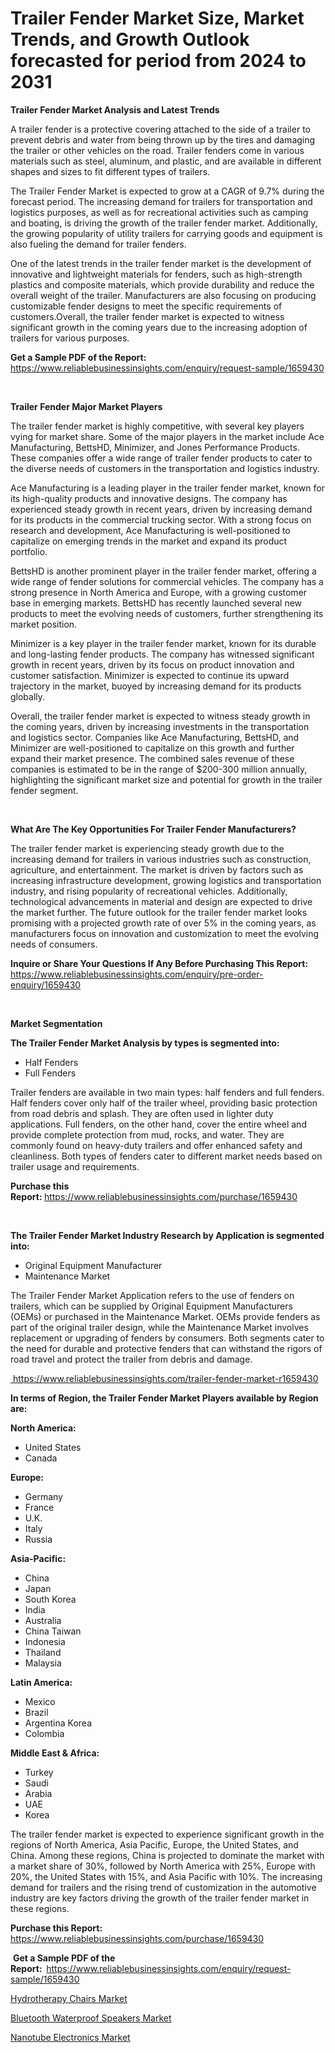 <p><h1>Trailer Fender Market Size, Market Trends, and Growth Outlook forecasted for period from 2024 to 2031</h1></p><p><strong>Trailer Fender Market Analysis and Latest Trends</strong></p>
<p><p>A trailer fender is a protective covering attached to the side of a trailer to prevent debris and water from being thrown up by the tires and damaging the trailer or other vehicles on the road. Trailer fenders come in various materials such as steel, aluminum, and plastic, and are available in different shapes and sizes to fit different types of trailers.</p><p>The Trailer Fender Market is expected to grow at a CAGR of 9.7% during the forecast period. The increasing demand for trailers for transportation and logistics purposes, as well as for recreational activities such as camping and boating, is driving the growth of the trailer fender market. Additionally, the growing popularity of utility trailers for carrying goods and equipment is also fueling the demand for trailer fenders.</p><p>One of the latest trends in the trailer fender market is the development of innovative and lightweight materials for fenders, such as high-strength plastics and composite materials, which provide durability and reduce the overall weight of the trailer. Manufacturers are also focusing on producing customizable fender designs to meet the specific requirements of customers.Overall, the trailer fender market is expected to witness significant growth in the coming years due to the increasing adoption of trailers for various purposes.</p></p>
<p><strong>Get a Sample PDF of the Report:&nbsp;</strong> <a href="https://www.reliablebusinessinsights.com/enquiry/request-sample/1659430">https://www.reliablebusinessinsights.com/enquiry/request-sample/1659430</a></p>
<p>&nbsp;</p>
<p><strong>Trailer Fender Major Market Players</strong></p>
<p><p>The trailer fender market is highly competitive, with several key players vying for market share. Some of the major players in the market include Ace Manufacturing, BettsHD, Minimizer, and Jones Performance Products. These companies offer a wide range of trailer fender products to cater to the diverse needs of customers in the transportation and logistics industry.</p><p>Ace Manufacturing is a leading player in the trailer fender market, known for its high-quality products and innovative designs. The company has experienced steady growth in recent years, driven by increasing demand for its products in the commercial trucking sector. With a strong focus on research and development, Ace Manufacturing is well-positioned to capitalize on emerging trends in the market and expand its product portfolio.</p><p>BettsHD is another prominent player in the trailer fender market, offering a wide range of fender solutions for commercial vehicles. The company has a strong presence in North America and Europe, with a growing customer base in emerging markets. BettsHD has recently launched several new products to meet the evolving needs of customers, further strengthening its market position.</p><p>Minimizer is a key player in the trailer fender market, known for its durable and long-lasting fender products. The company has witnessed significant growth in recent years, driven by its focus on product innovation and customer satisfaction. Minimizer is expected to continue its upward trajectory in the market, buoyed by increasing demand for its products globally.</p><p>Overall, the trailer fender market is expected to witness steady growth in the coming years, driven by increasing investments in the transportation and logistics sector. Companies like Ace Manufacturing, BettsHD, and Minimizer are well-positioned to capitalize on this growth and further expand their market presence. The combined sales revenue of these companies is estimated to be in the range of $200-300 million annually, highlighting the significant market size and potential for growth in the trailer fender segment.</p></p>
<p>&nbsp;</p>
<p><strong>What Are The Key Opportunities For Trailer Fender Manufacturers?</strong></p>
<p><p>The trailer fender market is experiencing steady growth due to the increasing demand for trailers in various industries such as construction, agriculture, and entertainment. The market is driven by factors such as increasing infrastructure development, growing logistics and transportation industry, and rising popularity of recreational vehicles. Additionally, technological advancements in material and design are expected to drive the market further. The future outlook for the trailer fender market looks promising with a projected growth rate of over 5% in the coming years, as manufacturers focus on innovation and customization to meet the evolving needs of consumers.</p></p>
<p><strong>Inquire or Share Your Questions If Any Before Purchasing This Report:</strong> <a href="https://www.reliablebusinessinsights.com/enquiry/pre-order-enquiry/1659430">https://www.reliablebusinessinsights.com/enquiry/pre-order-enquiry/1659430</a></p>
<p>&nbsp;</p>
<p><strong>Market Segmentation</strong></p>
<p><strong>The Trailer Fender Market Analysis by types is segmented into:</strong></p>
<p><ul><li>Half Fenders</li><li>Full Fenders</li></ul></p>
<p><p>Trailer fenders are available in two main types: half fenders and full fenders. Half fenders cover only half of the trailer wheel, providing basic protection from road debris and splash. They are often used in lighter duty applications. Full fenders, on the other hand, cover the entire wheel and provide complete protection from mud, rocks, and water. They are commonly found on heavy-duty trailers and offer enhanced safety and cleanliness. Both types of fenders cater to different market needs based on trailer usage and requirements.</p></p>
<p><strong>Purchase this Report:&nbsp;</strong><a href="https://www.reliablebusinessinsights.com/purchase/1659430">https://www.reliablebusinessinsights.com/purchase/1659430</a></p>
<p>&nbsp;</p>
<p><strong>The Trailer Fender Market Industry Research by Application is segmented into:</strong></p>
<p><ul><li>Original Equipment Manufacturer</li><li>Maintenance Market</li></ul></p>
<p><p>The Trailer Fender Market Application refers to the use of fenders on trailers, which can be supplied by Original Equipment Manufacturers (OEMs) or purchased in the Maintenance Market. OEMs provide fenders as part of the original trailer design, while the Maintenance Market involves replacement or upgrading of fenders by consumers. Both segments cater to the need for durable and protective fenders that can withstand the rigors of road travel and protect the trailer from debris and damage.</p></p>
<p><a href="https://www.reliablebusinessinsights.com/trailer-fender-market-r1659430">&nbsp;https://www.reliablebusinessinsights.com/trailer-fender-market-r1659430</a></p>
<p><strong>In terms of Region, the Trailer Fender Market Players available by Region are:</strong></p>
<p>
    <p> <strong> North America: </strong>
        <ul>
            <li>United States</li>
            <li>Canada</li>
        </ul>
        </p> 
    <p> <strong> Europe: </strong>
        <ul>
            <li>Germany</li>
            <li>France</li>
            <li>U.K.</li>
            <li>Italy</li>
            <li>Russia</li>
        </ul>
        </p> 
    <p> <strong> Asia-Pacific: </strong>
        <ul>
            <li>China</li>
            <li>Japan</li>
            <li>South Korea</li>
            <li>India</li>
            <li>Australia</li>
            <li>China Taiwan</li>
            <li>Indonesia</li>
            <li>Thailand</li>
            <li>Malaysia</li>
        </ul>
        </p> 
    <p> <strong> Latin America: </strong>
        <ul>
            <li>Mexico</li>
            <li>Brazil</li>
            <li>Argentina Korea</li>
            <li>Colombia</li>
        </ul>
        </p> 
    <p> <strong> Middle East & Africa: </strong>
        <ul>
            <li>Turkey</li>
            <li>Saudi</li>
            <li>Arabia</li>
            <li>UAE</li>
            <li>Korea</li>
        </ul>
    </p>
    </p>
<p><p>The trailer fender market is expected to experience significant growth in the regions of North America, Asia Pacific, Europe, the United States, and China. Among these regions, China is projected to dominate the market with a market share of 30%, followed by North America with 25%, Europe with 20%, the United States with 15%, and Asia Pacific with 10%. The increasing demand for trailers and the rising trend of customization in the automotive industry are key factors driving the growth of the trailer fender market in these regions.</p></p>
<p><strong>Purchase this Report: </strong><a href="https://www.reliablebusinessinsights.com/purchase/1659430">https://www.reliablebusinessinsights.com/purchase/1659430</a></p>
<p>&nbsp;<strong>Get a Sample PDF of the Report:&nbsp;&nbsp;</strong><a href="https://www.reliablebusinessinsights.com/enquiry/request-sample/1659430">https://www.reliablebusinessinsights.com/enquiry/request-sample/1659430</a></p>
<p><strong></strong></p>
<p><p><a href="https://view.publitas.com/reportprime-1/hydrotherapy-chairs-market-a-global-and-regional-analysis-focus-on-region-country-level-analysis-and-competitive-landscape/">Hydrotherapy Chairs Market</a></p><p><a href="https://github.com/btwcqfvq34/Market-Research-Report-List-1/blob/main/bluetooth-waterproof-speakers-market.md">Bluetooth Waterproof Speakers Market</a></p><p><a href="https://github.com/janetchuadff364/Market-Research-Report-List-1/blob/main/nanotube-electronics-market.md">Nanotube Electronics Market</a></p></p>